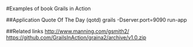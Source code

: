 #Examples of book Grails in Action

##Application Quote Of The Day (qotd)
grails -Dserver.port=9090 run-app

##Related links
http://www.manning.com/gsmith2/
https://github.com/GrailsInAction/graina2/archive/v1.0.zip
